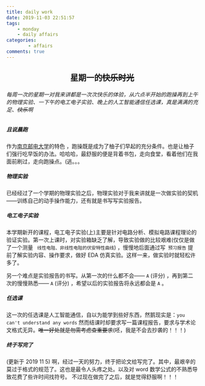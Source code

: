 ```yaml
---
title: daily work
date: 2019-11-03 22:51:57
tags: 
    - monday
    - daily affairs
categories: 
        - affairs
comments: true
---
```

<center>

## 星期一的~~快乐时光~~

</center>



###### 每周一次的星期一对我来讲都是一次次快乐的体验，从六点半开始的跑操再到上午的物理实验、一下午的电工电子实验、晚上的人工智能通信任选课，真是满满的充足、~~快乐~~啊
<!-- more -->

##### 且说晨跑
作为[南京邮电大学](http://www.njupt.edu.cn)的特色 ，跑操既是成为了柚子们早起的充分条件。也是让柚子们强行吃早饭的办法。哈哈哈，最舒服的便是背着书包，走向食堂，看着他们在我面前刷过，走向跑操点。(逃。。。

##### 物理实验
已经经过了一个学期的物理实验之后，物理实验对于我来讲就是一次做实验的契机——训练自己的动手操作能力，还有就是书写写实验报告。
##### 电工电子实验

本学期新开的课程，电工电子实验(上)主要是针对电路分析、模拟电路课程理论的验证实验。第一次上课时，对实验箱缺乏了解，导致实验做的比较艰难(仅仅是做了一个测量 ` 线性电阻、非线性电阻的伏安特性曲线`) ，慢慢地后面通过写` 预习报告` 提前了解实验内容、操作要求，做好 EDA 仿真实验。这样一来，做实验时就轻松许多了。  

另一个难点是实验报告的书写。从第一次的什么都不会—— `A` (评分)  ，再到第二次的慢慢熟悉—— `A` (评分) ，希望以后的实验报告将永远都会是 `A` 。
##### 任选课

这一次的任选课是人工智能通信，自以为能学到些好东西，然鹅现实是：`you can't understand any words` 然而结课时却要求写一篇课程报告，要求与学术论文格式无异。~~唯一好处就是勿需考虑查重要求~~(呸，我是不会去抄袭的！！！)  

##### 终于写完了
(更新于 2019 11 5)
啊，经过一天的努力，终于把论文给写完了。其中，最艰辛的莫过于格式的规范了。这也是最令人头疼之处。以及对 word 数学公式的不熟悉导致花费了些许时间找符号。
不过现在做完了之后，就是觉得舒服啊！！！
